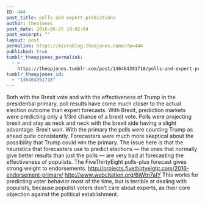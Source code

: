 ```yaml
---
ID: 444
post_title: polls and expert predictions
author: theojones
post_date: 2016-06-25 19:02:04
post_excerpt: ""
layout: post
permalink: https://microblog.theojones.name/?p=444
published: true
tumblr_theopjones_permalink:
  - >
    https://theopjones.tumblr.com/post/146464391718/polls-and-expert-predictions
tumblr_theopjones_id:
  - "146464391718"
---
```

<p>Both with the Brexit vote and with the effectiveness of Trump in the presidential primary, poll results have come much closer to the actual election outcome than expert forecasts. With Brexit, prediction markets were predicting only a 1/3rd chance of a brexit vote. Polls were projecting brexit and stay as neck and neck with the brexit side having a slight advantage. Brexit won. With the primary the polls were counting Trump as ahead quite consistently. Forecasters were much more skeptical about the possibility that Trump could win the primary. The issue here is that the heuristics that forecasters use to predict elections — the ones that normally give better results than just the polls — are very bad at forecasting the effectiveness of populists. The FiveThirtyEight polls-plus forecast gives strong weight to endorsements. <a href="http://projects.fivethirtyeight.com/2016-endorsement-primary/">http://projects.fivethirtyeight.com/2016-endorsement-primary/</a> <a href="http://www.webcitation.org/6iWtn7aIY">http://www.webcitation.org/6iWtn7aIY</a> This works for predicting voter behavior most of the time, but is terrible at dealing with populists, because populist voters don’t care about experts, as their core objection against the political establishment.</p>